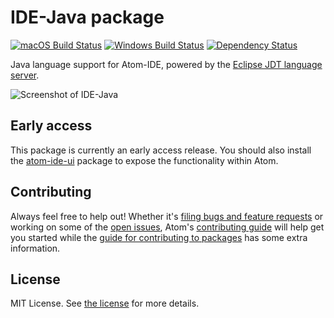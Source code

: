 # IDE-Java package
[![macOS Build Status](https://travis-ci.org/atom/ide-java.svg?branch=master)](https://travis-ci.org/atom/id4e-java) [![Windows Build Status](https://ci.appveyor.com/api/projects/status/1jvknxt9jhykgrxo?svg=true)](https://ci.appveyor.com/project/Atom/ide-java/branch/master) [![Dependency Status](https://david-dm.org/atom/ide-java.svg)](https://david-dm.org/atom/ide-java)

Java language support for Atom-IDE, powered by the [Eclipse JDT language server](https://github.com/eclipse/eclipse.jdt.ls).

![Screenshot of IDE-Java](https://user-images.githubusercontent.com/118951/30291233-0b6e04ac-96e7-11e7-9aa8-3cc6143537c1.png)

## Early access
This package is currently an early access release.  You should also install the [atom-ide-ui](https://atom.io/packages/atom-ide-ui) package to expose the functionality within Atom.

## Contributing
Always feel free to help out!  Whether it's [filing bugs and feature requests](https://github.com/atom/languageserver-java/issues/new) or working on some of the [open issues](https://github.com/atom/languageserver-java/issues), Atom's [contributing guide](https://github.com/atom/atom/blob/master/CONTRIBUTING.md) will help get you started while the [guide for contributing to packages](https://github.com/atom/atom/blob/master/docs/contributing-to-packages.md) has some extra information.

## License
MIT License.  See [the license](LICENSE.md) for more details.
